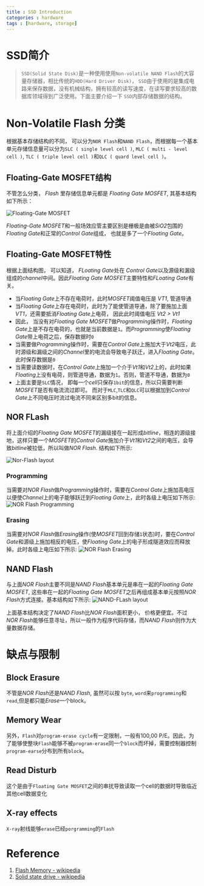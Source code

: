 ```yaml
---
title : SSD Introduction
categories : hardware
tags : [hardware, storage]
---
```


# SSD简介

> `SSD(Solid State Disk)`是一种使用使用`Non-volatile NAND Flash`的大容量存储器，相比传统的`HDD(Hard Driver Disk)`，
`SSD`由于使用的是集成电路来保存数据，没有机械结构，拥有较高的读写速度，在读写要求较高的数据库领域得到广泛使用。下面主要介绍一下
`SSD`内部存储数据的结构。

# Non-Volatile Flash 分类

根据基本存储结构的不同， 可以分为`NOR Flash`和`NAND Flash`，而根据每一个基本单元存储信息量可以分为`SLC ( single level cell )`, `MLC ( multi - level cell )`, `TLC ( triple level cell )`和`QLC ( quard level cell )`。

## Floating-Gate MOSFET结构

不管怎么分类， *Flash* 里存储信息单元都是 *Floating Gate MOSFET*, 其基本结构如下所示：

![Floating-Gate MOSFET](https://upload.wikimedia.org/wikipedia/commons/2/2c/Flash_cell_structure.svg)

*Floating-Gate MOSFET*和一般场效应管主要区别是栅极是由被*SiO2*包围的*Floating Gate*和正常的*Control Gate*组成， 也就是多了一个*Floating Gate*。


## Floating-Gate MOSFET特性

根据上面结构图， 可以知道， *FLoating Gate*处在 *Control Gate*以及源级和漏级组成的*channel*中间。因此*Floating Gate MOSFET*主要特性和*FLoating Gate*有关。

* 当*Floating Gate*上不存在电荷时，此时*MOSFET*阈值电压是 *VT1*, 管道导通
* 当*Floating Gate*上存在电荷时，此时为了能使管道导通，除了要施加上面*VT1*，还需要抵消*Floating Gate*上电荷， 因此此时阈值电压 *Vt2 > Vt1*
* 因此， 当没有对*Floating Gate MOSFET*做*Programming*操作时，*Floating Gate*上是不存在电荷的，也就是当前数据是`1`。而*Programming*使*Floating Gate*带上电荷之后，保存数据时`0`
* 当需要做*Programming*操作时，需要在*Control Gate*上施加大于*Vt2*电压，此时源级和漏级之间的*Channel*里的电流会导致电子跃迁，进入*Floating Gate*。此时保存数据是`0`
* 当需要读数据时，在*Control Gate*上施加一个介于*Vt1*和*Vt2*上的，此时如果*Floating*上没有电荷，则管道导通，数据为`1`。否则，管道不导通，数据为`0`
* 上面主要是`SLC`情况， 即每一个*cell*只保存`1bit`的信息，所以只需要判断*MOSFET*是否有电流流过即可。 而对于`MLC`,`TLC`和`QLC`可以根据加到*Control Gate*上不同电压时流过电流不同来区别多bit的信息。


## NOR FLash

将上面介绍的*Floating Gate MOSFET*的漏级接在一起形成*bitline*，相连的源级接地，这样只要一个*MOSFET*的*Control Gate*施加介于*Vt1*和*Vt2*之间的电压，会导致*bitline*被拉低，所以叫做*NOR Flash*. 结构如下所示:

![Nor-Flash layout](https://upload.wikimedia.org/wikipedia/commons/d/dd/NOR_flash_layout.svg)

### Programming

当需要对*NOR Flash*做*Programming*操作时，需要在*Control Gate*上施加高电压以便使*Channel*上的电子能够跃迁到*Floating Gate*上，此时各级上电压如下所示:
![NOR Flash Programming](https://upload.wikimedia.org/wikipedia/commons/2/28/Flash-Programming.svg)

### Erasing

当需要对*NOR Flash*做*Erasing*操作(使*MOSFET*回到存储`1`状态)时，要在*Control Gate*和源级上施加相反的电压，使*Floating Gate*上的电子形成隧道效应而释放掉。此时各级上电压如下所示:
![NOR Flash Erasing](https://upload.wikimedia.org/wikipedia/commons/1/1f/Flash_erase.svg)

## NAND Flash

与上面*NOR Flash*主要不同是*NAND Flash*基本单元是串在一起的*Floating Gate MOSFET*, 这些串在一起的*Floating Gate MOSFET*之后再组成基本单元按照*NOR Flash*方式连接。基本结构如下所示:
![NAND-FLash layout](https://upload.wikimedia.org/wikipedia/commons/f/f5/Nand_flash_structure.svg)

上面基本结构决定了*NAND Flash*比*NOR Flash*面积更小， 价格更便宜。不过*NOR Flash*能够任意寻址，所以一般作为程序代码存储，而*NAND Flash*则作为大量数据存储。

# 缺点与限制

## Block Erasure

不管是*NOR Flash*还是*NAND Flash*, 虽然可以按 `byte`, `word`来`programming`和`read`,但是都只能*Erase*一个block。

## Memory Wear

另外，`Flash`对`program-erase cycle`有一定限制，一般有100,00 P/E。因此，为了能够使整块`Flash`能够不被`program-erase`同一个`block`而坏掉，需要控制器控制`program-earse`分布到所有`block`。

## Read Disturb

这个是由于`Floating Gate MOSFET`之间的串扰导致读取一个cell的数据时导致临近其他cell数据变化

## X-ray effects

`X-ray`射线能够`erase`已经`porgramming`的`Flash`

# Reference

1. [Flash Memory - wikipedia](https://en.wikipedia.org/wiki/Flash_memory)
2. [Solid state drive - wikipedia](https://en.wikipedia.org/wiki/Solid-state_drive)
